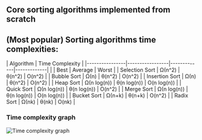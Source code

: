 ## Core sorting algorithms implemented from scratch

## (Most popular) Sorting algorithms time complexities:

| Algorithm      |               Time Complexity               |
|----------------|-----------------|-------------|-------------|
|                | Best            | Average     | Worst       |
| Selection Sort | Ω(n^2)          | θ(n^2)      | O(n^2)      |
| Bubble Sort    | Ω(n)            | θ(n^2)      | O(n^2)      |
| Insertion Sort | Ω(n)            | θ(n^2)      | O(n^2)      |
| Heap Sort      | Ω(n log(n))     | θ(n log(n)) | O(n log(n)) |
| Quick Sort     | Ω(n log(n))     | θ(n log(n)) | O(n^2)      |
| Merge Sort     | Ω(n log(n))     | θ(n log(n)) | O(n log(n)) |
| Bucket Sort    | Ω(n+k)          | θ(n+k)      | O(n^2)      |
| Radix Sort     | Ω(nk)           | θ(nk)       | O(nk)       |


### Time complexity graph

![Time complexity graph](https://cdn-images-1.medium.com/max/1600/1*iEbD3x2S5KOiEI6ZOltp9w.png)

